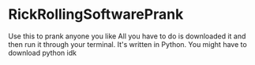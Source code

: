 # RickRollingSoftwarePrank
Use this to prank anyone you like
All you have to do is downloaded it and then run it
through your terminal.
It's written in Python.
You might have to download python idk
